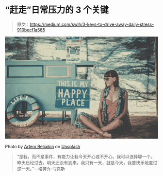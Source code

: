 # “赶走”日常压力的 3 个关键

> 原文：<https://medium.com/swlh/3-keys-to-drive-away-daily-stress-910becf1a565>

![](img/ad0f871b50d83f0862d7090e6af735fb.png)

Photo by [Artem Beliaikin](https://unsplash.com/photos/79TFAcueV5U?utm_source=unsplash&utm_medium=referral&utm_content=creditCopyText) on [Unsplash](https://unsplash.com/search/photos/happy?utm_source=unsplash&utm_medium=referral&utm_content=creditCopyText)

> “是我，而不是事件，有能力让我今天开心或不开心。我可以选择哪一个。昨天已经过去，明天还没有到来。我只有一天，就是今天，我要快乐地度过这一天。”—格劳乔·马克斯